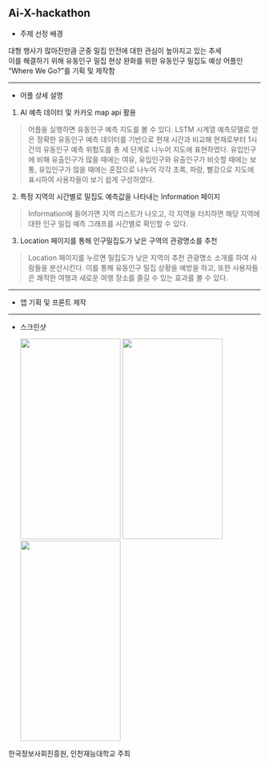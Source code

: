 ## Ai-X-hackathon


* 주제 선정 배경

대형 행사가 많아진만큼 군중 밀집 안전에 대한 관심이 높아지고 있는 추세 </br>
이를 해결하기 위해 유동인구 밀집 현상 완화를 위한 유동인구 밀집도 예상 어플인 “Where We Go?”를 기획 및 제작함

* * *

* 어플 상세 설명 

1. AI 예측 데이터 및 카카오 map api 활용
> 어플을 실행하면 유동인구 예측 지도를 볼 수 있다. LSTM 시계열 예측모델로 얻은 정확한 유동인구 예측 데이터를 기반으로 현재 시간과 비교해 현재로부터 1시간의 유동인구 예측 위험도를 총 세 단계로 나누어 지도에 표현하였다.
> 유입인구에 비해 유출인구가 많을 때에는 여유, 유입인구와 유출인구가 비슷할 때에는 보통, 유입인구가 많을 때에는 혼잡으로 나누어 각각 초록, 파랑, 빨강으로 지도에 표시하여 사용자들이 보기 쉽게 구성하였다.

2. 특정 지역의 시간별로 밀집도 예측값을 나타내는 Information 페이지
> Information에 들어가면 지역 리스트가 나오고, 각 지역을 터치하면 해당 지역에 대한 인구 밀집 예측 그래프를 시간별로 확인할 수 있다. 

3. Location 페이지를 통해 인구밀집도가 낮은 구역의 관광명소를 추천 
> Location 페이지를 누르면 밀집도가 낮은 지역의 추천 관광명소 소개를 하여 사람들을 분산시킨다. 이를 통해 유동인구 밀집 상황을 예방을 하고, 또한 사용자들은 쾌적한 여행과 새로운 여행 장소를 즐길 수 있는 효과를 볼 수 있다.

* * *
* 앱 기획 및 프론트 제작
* * *

* 스크린샷

   <img src="https://user-images.githubusercontent.com/89963228/236508727-08fef86f-2187-4004-ac94-bc4e6493906e.png" height="400px" width="200px">    <img src="https://user-images.githubusercontent.com/89963228/236508704-056d3d06-9d73-4eb1-bb20-161201b59e83.png" height="400px" width="200px">  <img src="https://user-images.githubusercontent.com/89963228/236508741-55ef7a79-2bd4-4ec7-bd21-21e9b10f58db.png" height="400px" width="200px"> 
    
한국정보사회진흥원, 인천재능대학교 주최
